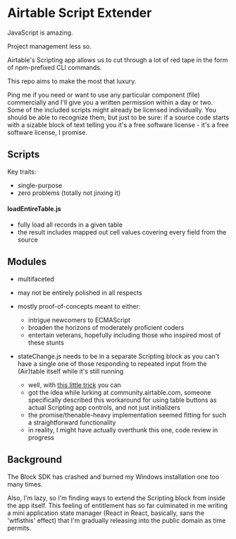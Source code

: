 # Airtable Script Extender

JavaScript is amazing. 

Project management less so. 

Airtable's Scripting app allows us to cut through a lot of red tape in the form of npm-prefixed CLI commands.

This repo aims to make the most that luxury.

Ping me if you need or want to use any particular component (file) commercially and I'll give you a written permission within a day or two.
Some of the included scripts might already be licensed individually.
You should be able to recognize them, but just to be sure: if a source code starts with a sizable block of text telling you it's a
free software license - it's a free software license, I promise.

## Scripts
Key traits:
- single-purpose
- zero problems (totally not jinxing it)

#### loadEntireTable.js

- fully load all records in a given table
- the result includes mapped out cell values covering every field from the source

## Modules

- multifaceted
- may not be entirely polished in all respects
- mostly proof-of-concepts meant to either:
  - intrigue newcomers to ECMAScript
  - broaden the horizons of moderately proficient coders
  - entertain veterans, hopefully including those who inspired most of these stunts

- stateChange.js needs to be in a separate Scripting block as you can't have a single one of those responding to repeated input from the (Air)table itself while it's still running
    - well, with [this little trick](https://github.com/dddominikk/airtable-script-extender/blob/main/modules/stateChange.js) you can
    - got the idea while lurking at community.airtable.com, someone specifically described this workaround for using table buttons as actual Scripting app controls, and not just      initializers
    - the promise/thenable-heavy implementation seemed fitting for such a straightforward functionality
    - in reality, I might have actually overthunk this one, code review in progress
     

## Background

The Block SDK has crashed and burned my Windows installation one too many times.

Also, I'm lazy, so I'm finding ways to extend the Scripting block from inside the app itself. This feeling of entitlement has so far culminated in me writing a mini application state manager (React in React, basically, sans the 'wtfisthis' effect) that I'm gradually releasing into the public domain as time permits.
